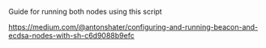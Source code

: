 Guide for running both nodes using this script

https://medium.com/@antonshater/configuring-and-running-beacon-and-ecdsa-nodes-with-sh-c6d9088b9efc
